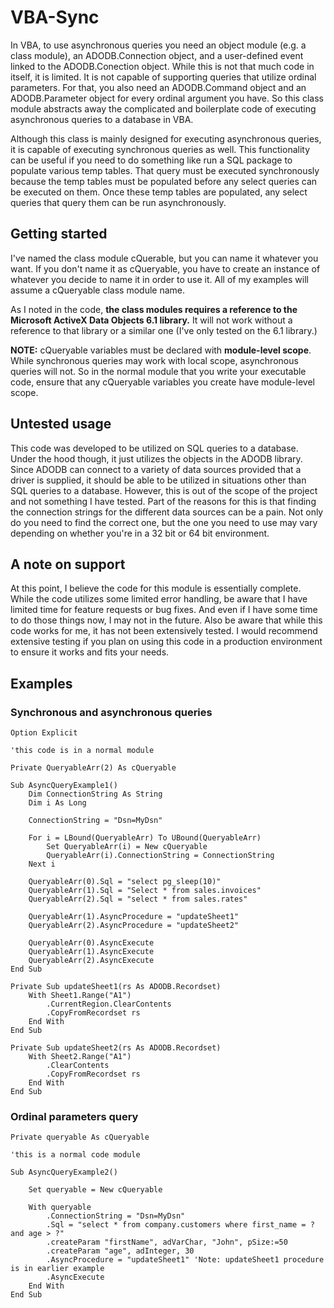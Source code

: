 # VBA-Sync

In VBA, to use asynchronous queries you need an object module (e.g. a class module), an ADODB.Connection object, and a user-defined event linked to the ADODB.Conection object. While this is not that much code in itself, it is limited. It is not capable of supporting queries that utilize ordinal parameters. For that, you also need an ADODB.Command object and an ADODB.Parameter object for every ordinal argument you have. So this class module abstracts away the complicated and boilerplate code of executing asynchronous queries to a database in VBA. 

Although this class is mainly designed for executing asynchronous queries, it is capable of executing synchronous queries as well. This functionality can be useful if you need to do something like run a SQL package to populate various temp tables. That query must be executed synchronously because the temp tables must be populated before any select queries can be executed on them. Once these temp tables are populated, any select queries that query them can be run asynchronously.

## Getting started

I've named the class module cQuerable, but you can name it whatever you want. If you don't name it as cQueryable, you have to create an instance of whatever you decide to name it in order to use it. All of my examples will assume a cQueryable class module name.

As I noted in the code, **the class modules requires a reference to the Microsoft ActiveX Data Objects 6.1 library.** It will not work without a reference to that library or a similar one (I've only tested on the 6.1 library.)

**NOTE:** cQueryable variables must be declared with **module-level scope**. While synchronous queries may work with local scope, asynchronous queries will not. So in the normal module that you write your executable code, ensure that any cQueryable variables you create have module-level scope.

## Untested usage

This code was developed to be utilized on SQL queries to a database. Under the hood though, it just utilizes the objects in the ADODB library. Since ADODB can connect to a variety of data sources provided that a driver is supplied, it should be able to be utilized in situations other than SQL queries to a database. However, this is out of the scope of the project and not something I have tested. Part of the reasons for this is that finding the connection strings for the different data sources can be a pain. Not only do you need to find the correct one, but the one you need to use may vary depending on whether you're in a 32 bit or 64 bit environment.

## A note on support

At this point, I believe the code for this module is essentially complete. While the code utilizes some limited error handling, be aware that I have limited time for feature requests or bug fixes. And even if I have some time to do those things now, I may not in the future. Also be aware that while this code works for me, it has not been extensively tested. I would recommend extensive testing if you plan on using this code in a production environment to ensure it works and fits your needs.

## Examples

### Synchronous and asynchronous queries

    Option Explicit
    
    'this code is in a normal module
    
    Private QueryableArr(2) As cQueryable
    
    Sub AsyncQueryExample1()
        Dim ConnectionString As String
        Dim i As Long
        
        ConnectionString = "Dsn=MyDsn"
        
        For i = LBound(QueryableArr) To UBound(QueryableArr)
            Set QueryableArr(i) = New cQueryable
            QueryableArr(i).ConnectionString = ConnectionString
        Next i
        
        QueryableArr(0).Sql = "select pg_sleep(10)"
        QueryableArr(1).Sql = "Select * from sales.invoices"
        QueryableArr(2).Sql = "select * from sales.rates"
        
        QueryableArr(1).AsyncProcedure = "updateSheet1"
        QueryableArr(2).AsyncProcedure = "updateSheet2"
        
        QueryableArr(0).AsyncExecute
        QueryableArr(1).AsyncExecute
        QueryableArr(2).AsyncExecute
    End Sub

    Private Sub updateSheet1(rs As ADODB.Recordset)
        With Sheet1.Range("A1")
            .CurrentRegion.ClearContents
            .CopyFromRecordset rs
        End With
    End Sub
    
    Private Sub updateSheet2(rs As ADODB.Recordset)
        With Sheet2.Range("A1")
            .ClearContents
            .CopyFromRecordset rs
        End With
    End Sub

### Ordinal parameters query

    Private queryable As cQueryable
    
    'this is a normal code module
    
    Sub AsyncQueryExample2()
        
        Set queryable = New cQueryable
        
        With queryable
            .ConnectionString = "Dsn=MyDsn"
            .Sql = "select * from company.customers where first_name = ? and age > ?"
            .createParam "firstName", adVarChar, "John", pSize:=50
            .createParam "age", adInteger, 30
            .AsyncProcedure = "updateSheet1" 'Note: updateSheet1 procedure is in earlier example
            .AsyncExecute
        End With
    End Sub
